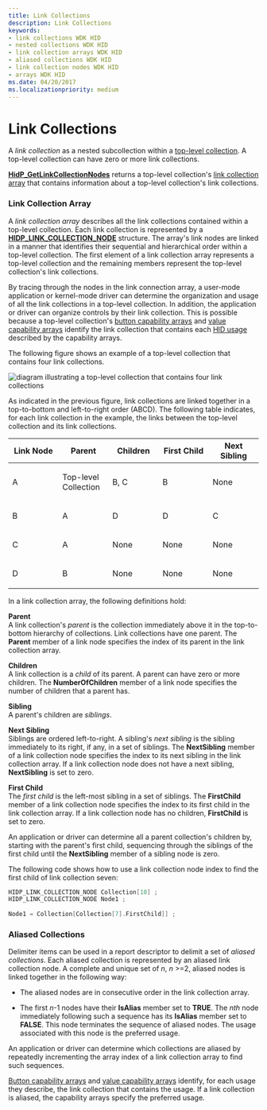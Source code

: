```yaml
---
title: Link Collections
description: Link Collections
keywords:
- link collections WDK HID
- nested collections WDK HID
- link collection arrays WDK HID
- aliased collections WDK HID
- link collection nodes WDK HID
- arrays WDK HID
ms.date: 04/20/2017
ms.localizationpriority: medium
---
```


# Link Collections





A *link collection* as a nested subcollection within a [top-level collection](top-level-collections.md). A top-level collection can have zero or more link collections.

[**HidP\_GetLinkCollectionNodes**](/windows-hardware/drivers/ddi/hidpi/nf-hidpi-hidp_getlinkcollectionnodes) returns a top-level collection's [link collection array](#ddk-link-collection-array-kg) that contains information about a top-level collection's link collections.

### <a href="" id="ddk-link-collection-array-kg"></a>Link Collection Array

A *link collection array* describes all the link collections contained within a top-level collection. Each link collection is represented by a [**HIDP\_LINK\_COLLECTION\_NODE**](/windows-hardware/drivers/ddi/hidpi/ns-hidpi-_hidp_link_collection_node) structure. The array's link nodes are linked in a manner that identifies their sequential and hierarchical order within a top-level collection. The first element of a link collection array represents a top-level collection and the remaining members represent the top-level collection's link collections.

By tracing through the nodes in the link connection array, a user-mode application or kernel-mode driver can determine the organization and usage of all the link collections in a top-level collection. In addition, the application or driver can organize controls by their link collection. This is possible because a top-level collection's [button capability arrays](button-capability-arrays.md) and [value capability arrays](value-capability-arrays.md) identify the link collection that contains each [HID usage](hid-usages.md) described by the capability arrays.

The following figure shows an example of a top-level collection that contains four link collections.

![diagram illustrating a top-level collection that contains four link collections](images/linkcol.png)

As indicated in the previous figure, link collections are linked together in a top-to-bottom and left-to-right order (ABCD). The following table indicates, for each link collection in the example, the links between the top-level collection and its link collections.

<table>
<colgroup>
<col width="20%" />
<col width="20%" />
<col width="20%" />
<col width="20%" />
<col width="20%" />
</colgroup>
<thead>
<tr class="header">
<th>Link Node</th>
<th>Parent</th>
<th>Children</th>
<th>First Child</th>
<th>Next Sibling</th>
</tr>
</thead>
<tbody>
<tr class="odd">
<td><p>A</p></td>
<td><p>Top-level Collection</p></td>
<td><p>B, C</p></td>
<td><p>B</p></td>
<td><p>None</p></td>
</tr>
<tr class="even">
<td><p>B</p></td>
<td><p>A</p></td>
<td><p>D</p></td>
<td><p>D</p></td>
<td><p>C</p></td>
</tr>
<tr class="odd">
<td><p>C</p></td>
<td><p>A</p></td>
<td><p>None</p></td>
<td><p>None</p></td>
<td><p>None</p></td>
</tr>
<tr class="even">
<td><p>D</p></td>
<td><p>B</p></td>
<td><p>None</p></td>
<td><p>None</p></td>
<td><p>None</p></td>
</tr>
</tbody>
</table>

 

In a link collection array, the following definitions hold:

<a href="" id="parent"></a>**Parent**  
A link collection's *parent* is the collection immediately above it in the top-to-bottom hierarchy of collections. Link collections have one parent. The **Parent** member of a link node specifies the index of its parent in the link collection array.

<a href="" id="children"></a>**Children**  
A link collection is a *child* of its parent. A parent can have zero or more children. The **NumberOfChildren** member of a link node specifies the number of children that a parent has.

<a href="" id="sibling"></a>**Sibling**  
A parent's children are *siblings*.

<a href="" id="next-sibling"></a>**Next Sibling**  
Siblings are ordered left-to-right. A sibling's *next sibling* is the sibling immediately to its right, if any, in a set of siblings. The **NextSibling** member of a link collection node specifies the index to its next sibling in the link collection array. If a link collection node does not have a next sibling, **NextSibling** is set to zero.

<a href="" id="first-child"></a>**First Child**  
The *first child* is the left-most sibling in a set of siblings. The **FirstChild** member of a link collection node specifies the index to its first child in the link collection array. If a link collection node has no children, **FirstChild** is set to zero.

An application or driver can determine all a parent collection's children by, starting with the parent's first child, sequencing through the siblings of the first child until the **NextSibling** member of a sibling node is zero.

The following code shows how to use a link collection node index to find the first child of link collection seven:

```cpp
HIDP_LINK_COLLECTION_NODE Collection[10] ;
HIDP_LINK_COLLECTION_NODE Node1 ;
 
Node1 = Collection[Collection[7].FirstChild]] ;
```

### <a href="" id="aliased-collections"></a> Aliased Collections

Delimiter items can be used in a report descriptor to delimit a set of *aliased collections*. Each aliased collection is represented by an aliased link collection node. A complete and unique set of *n*, *n* &gt;=2, aliased nodes is linked together in the following way:

-   The aliased nodes are in consecutive order in the link collection array.

-   The first *n*-1 nodes have their **IsAlias** member set to **TRUE**. The *nth* node immediately following such a sequence has its **IsAlias** member set to **FALSE**. This node terminates the sequence of aliased nodes. The usage associated with this node is the preferred usage.

An application or driver can determine which collections are aliased by repeatedly incrementing the array index of a link collection array to find such sequences.

[Button capability arrays](button-capability-arrays.md) and [value capability arrays](value-capability-arrays.md) identify, for each usage they describe, the link collection that contains the usage. If a link collection is aliased, the capability arrays specify the preferred usage.

 

